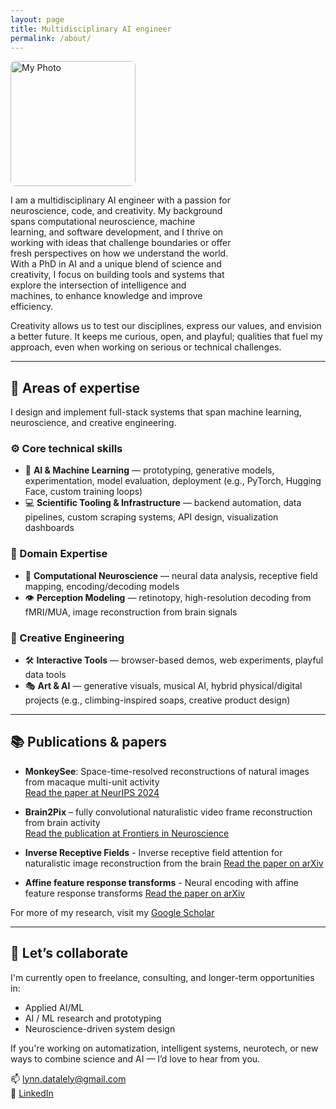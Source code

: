 ```yaml
---
layout: page
title: Multidisciplinary AI engineer
permalink: /about/
---
```


<div style="display: flex; align-items: center; flex-wrap: wrap; justify-content: flex-start;">
  <img src="{{ site.baseurl }}/images/profile_pic.jpg" alt="My Photo" width="200" style="margin-right: 20px; border-radius: 8px; flex-shrink: 0;">
  <p style="flex-grow: 1; max-width: 70%; text-align: left;">
    I am a multidisciplinary AI engineer with a passion for neuroscience, code, and creativity. My background spans computational neuroscience, machine learning, and software development, and I thrive on working with ideas that challenge boundaries or offer fresh perspectives on how we understand the world. 
    With a PhD in AI and a unique blend of science and creativity, I focus on building tools and systems that explore the intersection of intelligence and machines, to enhance knowledge and improve efficiency. 
  </p>
</div>
Creativity allows us to test our disciplines, express our values, and envision a better future. It keeps me curious, open, and playful; qualities that fuel my approach, even when working on serious or technical challenges.

<!-- Media Query for smaller screens -->
<style>
  @media (max-width: 768px) {
    div {
      flex-direction: column;
      align-items: center;
      text-align: center;
    }

    img {
      margin-bottom: 20px;
    }

    p {
      max-width: 100%;
      padding: 0 15px;
    }
  }
</style>

---

## 🧠 Areas of expertise

I design and implement full-stack systems that span machine learning, neuroscience, and creative engineering.

### ⚙️ Core technical skills
- 🤖 **AI & Machine Learning** — prototyping, generative models, experimentation, model evaluation, deployment (e.g., PyTorch, Hugging Face, custom training loops)
- 💻 **Scientific Tooling & Infrastructure** — backend automation, data pipelines, custom scraping systems, API design, visualization dashboards

### 🧬 Domain Expertise
- 🧠 **Computational Neuroscience** — neural data analysis, receptive field mapping, encoding/decoding models
- 👁 **Perception Modeling** — retinotopy, high-resolution decoding from fMRI/MUA, image reconstruction from brain signals

### 🎨 Creative Engineering
- 🛠️ **Interactive Tools** — browser-based demos, web experiments, playful data tools  
- 🎭 **Art & AI** — generative visuals, musical AI, hybrid physical/digital projects (e.g., climbing-inspired soaps, creative product design)

---
## 📚 Publications & papers

- **MonkeySee**: Space-time-resolved reconstructions of natural images from macaque multi-unit activity   
  [Read the paper at NeurIPS 2024](https://proceedings.neurips.cc/paper_files/paper/2024/file/aa7eb65738b5bc71c81848fba9111c97-Paper-Conference.pdf)

- **Brain2Pix** – fully convolutional naturalistic video frame reconstruction from brain activity  
  [Read the publication at Frontiers in Neuroscience](https://www.frontiersin.org/journals/neuroscience/articles/10.3389/fnins.2022.940972/full)

- **Inverse Receptive Fields** - Inverse receptive field attention for naturalistic image reconstruction from the brain 
  [Read the paper on arXiv](https://arxiv.org/html/2501.03051v1)

- **Affine feature response transforms** - Neural encoding with affine feature response transforms
  [Read the paper on arXiv](https://arxiv.org/abs/2501.03741)

For more of my research, visit my [Google Scholar](https://scholar.google.com/citations?user=M68qL4cAAAAJ&hl=en)


---

## 🤝 Let’s collaborate

I'm currently open to freelance, consulting, and longer-term opportunities in:

- Applied AI/ML
- AI / ML research and prototyping  
- Neuroscience-driven system design  

If you're working on automatization, intelligent systems, neurotech, or new ways to combine science and AI — I’d love to hear from you.

📫 [lynn.datalely@gmail.com](mailto:lynn.datalely@gmail.com)  
🔗 [LinkedIn](https://linkedin.com/in/yourprofile)
